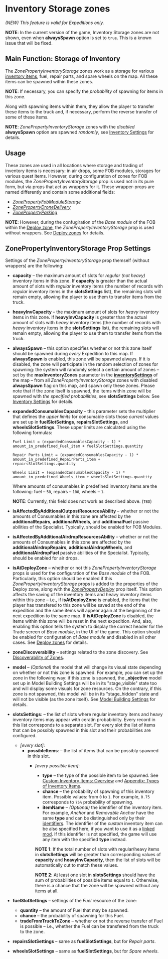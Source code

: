 # Inventory Storage zones

*(NEW) This feature is valid for Expeditions only.*

**NOTE**: In the current version of the game, Inventory Storage zones are not shown, even when **alwaysSpawn** option is set to `true`. This is a known issue that will be fixed.

## Main Function: Storage of Inventory
The *ZonePropertyInventoryStorage* zones work as a storage for various [inventory items](./../../../../custom_gameplay_entities/inventory_items/custom_inventory_items_overview.md), fuel, repair parts, and spare wheels on the map. All these items can be spawned within these zones.

**NOTE**: If necessary, you can specify the *probability* of spawning for items in this zone.

Along with spawning items within them, they allow the player to transfer these items to the truck and, if necessary, perform the reverse transfer of some of these items.

**NOTE**: *ZonePropertyInventoryStorage* zones with the *disabled* **alwaysSpawn** option are spawned *randomly*, see [Inventory Settings][inventory_settings] for details.

## Usage
These zones are used in all locations where storage and trading of inventory items is necessary: in air drops, some FOB modules, storages for various quest items. However, during configuration of zones for FOB modules, the *ZonePropertyInventoryStorage* prop is used not in its pure form, but via props that act as wrappers for it. These wrapper-props are named differently and contain some additional fields:

-   [*ZonePropertyFobModuleStorage*](./zones_of_fob_modules/fob_module_storage_zones.md)
-   [*ZonePropertyDroneDelivery*](./zones_of_fob_modules/drone_delivery_zones.md)
-   [*ZonePropertyParking*](./zones_of_fob_modules/parking_zones.md)

**NOTE**: However, during the confugiration of the *Base module* of the FOB within the [Deploy zone](./deploy_zones.md), the *ZonePropertyInventoryStorage* prop is used without wrappers. See [Deploy zones](./deploy_zones.md#base-module-and-store) for details.


## ZonePropertyInventoryStorage Prop Settings
Settings of the *ZonePropertyInventoryStorage* prop themself (without wrappers) are the following:

-   **capacity** – the maximum amount of slots for *regular (not heavy)* inventory items in this zone. If **capacity** is greater than the actual amount of slots with *regular* inventory items (the number of records with *regular* inventory items in the **slotsSettings** list), the remaining slots will remain empty, allowing the player to use them to transfer items from the truck. 

-   **heavylnvCapacity** – the maximum amount of slots for *heavy* inventory items in this zone. If **heavylnvCapacity** is greater than the actual amount of slots with *heavy* inventory items (the number of records with *heavy* inventory items in the **slotsSettings** list), the remaining slots will remain empty, allowing the player to use them to transfer items from the truck.

-   **alwaysSpawn** – this option specifies whether or not this zone itself should be spawned during *every* Expedition to this map. If **alwaysSpawn** is enabled, this zone will be spawned always. If it is disabled, the zone will participate in the random selection of zones for spawning: the system will randomly select a certain amount of zones – set by the **maxInventoryZones** parameter in the [**inventorySettings**][inventory_settings] of the map – from all *ZonePropertyInventoryStorage* zones with disabled **alwaysSpawn** flag on this map, and spawn only these zones. Please note that if the zone itself is spawned, the items within zone will be spawned with *the specified probabilities*, see **slotsSettings** below. See [Inventory Settings][inventory_settings] for details.

-   **expandedConsumablesCapacity** – this parameter sets the multiplier that defines the *upper limits* for consumable slots those *current* values are set up in **fuelSIotSettings**, **repairsSlotSettings**, and **wheelsSlotSettings**. These upper limits are calculated using the following formulas:
    ```text
    Fuel Limit = (expandedConsumablesCapacity - 1) * amount_in_predefined_Fuel_item + fuelSlotSettings.quantity

    Repair Parts Limit = (expandedConsumablesCapacity - 1) * amount_in_predefined_RepairParts_item + repairsSlotSettings.quantity

    Wheels Limit = (expandedConsumablesCapacity - 1) * amount_in_predefined_Wheels_item + wheelsSlotSettings.quantity
    ``` 
    Where amounts of consumables in predefined inventory items are the following: fuel – `50`, repairs – `100`, wheels – `1`.

    **NOTE**: Currently, this field does not work as described above. (`TBD`)

-   **isAffectedByAdditionalOutpostResourcesAbility** – whether or not the amounts of Consumables in this zone are affected by the **additionalRepairs**, **additionalWheels**, and **additionalFuel** passive abilities of the Specialist. Typically, should be enabled for FOB Modules.

-   **isAffectedByAdditionalAirdropResourcesAbility** – whether or not the amounts of Consumables in this zone are affected by the **additionalAirdropRepairs**, **additionalAirdropWheels**, and **additionalAirdropFuel** passive abilities of the Specialist. Typically, should be enabled for air drops.

-   **isAtDeployZone** – whether or not this *ZonePropertyInventoryStorage* props is used for the configuration of the *Base module* of the FOB. Particularly, this option should be enabled if this *ZonePropertyInventoryStorage* props is added to the properties of the Deploy zone, along with the [*ZonePropertyDeploy*](./deploy_zones.md) prop itself. This option affects the saving of the inventory items and heavy inventory items within this zone – i.e., if **isAtDeployZone** is enabled, the items that the player has transfered to this zone will be saved at the end of the expedition and the same items will appear again at the beginning of the next expedition to the same map. If **isAtDeployZone** is disabled, the items within this zone will be reset in the next expedition. And, also, enabling this option tells the system to display the correct header for the Trade screen of *Base module*, in the UI of the game. This option should be enabled for configuration of *Base module* and disabled in all other cases. See [Deploy zones](./deploy_zones.md) for details.

-   **zoneDiscoverability** – settings related to the zone discovery. See [Discoverability of Zones](./discoverability_of_zones.md). 

-   **model** – *(Optional)* the model that will change its visual state depending on whether or not this zone is spawned. For example, you can set up the zone in the following way: if this zone is spawned, the **\_objective** model set up in Model Building Settings will be in its "stage_visible" state too and will display some visuals for zone resources. On the contrary, if this zone is not spawned, this model will be in its "stage_hidden" state and will not be visible (as the zone itself). See [Model Building Settings](./../../objectives/model_building_settings/model_building_settings.md) for details.

-   **slotsSettings**: – the list of slots where regular inventory items and heavy inventory items may appear with ceratin probabibilty. Every record in this list corresponds to a separate slot. For every slot the list of items that can be possibly spawned in this slot and their probabilities are configured.
    -   *[every slot]*:
        -   **possibleItems**: – the list of items that can be possibly spawned in this slot.
            -   *[every possible item]*:
                -   **type** – the type of the possible item to be spawned. See [Custom Inventory Items: Overview](./../../../../custom_gameplay_entities/inventory_items/custom_inventory_items_overview.md#type) and [Appendix: Types of Inventory Items](./../../../../custom_gameplay_entities/inventory_items/appendix_types_of_inventory_items.md).
                -   **chance** – the probability of spawning of this inventory item. Possible values: from `0` to `1`. For example, `0.75` corresponds to `75%` probability of spawning.
                -   **itemName** – *(Optional)* the identifier of the inventory item. For example, *Anchor* and *Removable Anchor* have the same **type** and can be distinguished only by their [identifiers](./../../../../custom_gameplay_entities/inventory_items/appendix_types_of_inventory_items.md#identifiers). The identifier of the *custom* inventory item can be also specified here, if you want to use it as a [linked mod][linked_mods]. If this identifier is not specified, the game will use any item with the specified **type** instead.

                **NOTE 1**: If the total number of slots with regular/heavy items in **slotsSettings** will be greater than corresponding values of **capacity** and **heavylnvCapacity**, then the list of slots will be automatically cut to match these values.

                **NOTE 2**: At least one slot in **slotsSettings** should have the sum of probabilities of possible items equal to `1`. Otherwise, there is a chance that the zone will be spawned without any items at all.

-   **fuelSlotSettings** – settings of the *Fuel* resource of the zone:
    -   **quantity** – the amount of Fuel that may be spawned.
    -   **chance** – the probability of spawning for this Fuel.
    -   **tradeFromTruckToZone** – whether or not the reverse transfer of Fuel is possible – i.e., whether the Fuel can be transfered from the truck to the zone.

-   **repairsSlotSettings** – same as **fuelSlotSettings**, but for *Repair parts*.

-   **wheelsSlotSettings** – same as **fuelSlotSettings**, but for *Spare wheels*.


[inventory_settings]: ./../../objectives/objectives_in_expeditions/inventory_settings.md
[linked_mods]: ./../../../../usage_and_uploading_of_mods/linking_mods.md
